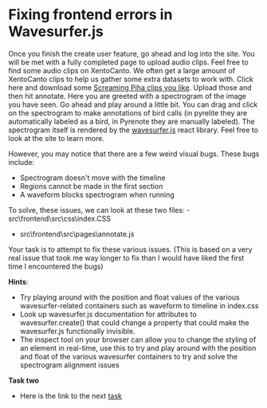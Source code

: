# Fixing frontend errors in Wavesurfer.js
Once you finish the create user feature, go ahead and log into the site. You will be met with a fully completed page to upload audio clips. Feel free to find some audio clips on XentoCanto. We often get a large amount of XentoCanto clips to help us gather some extra datasets to work with. Click here and download some [Screaming Piha clips you like](https://xeno-canto.org/species/Lipaugus-vociferans). Upload those and then hit annotate. Here you are greeted with a spectrogram of the image you have seen. Go ahead and play around a little bit. You can drag and click on the spectrogram to make annotations of bird calls (in pyrelite they are automatically labeled as a bird, in Pyrenote they are manually labeled). The spectrogram itself is rendered by the [wavesurfer.js](https://wavesurfer-js.org/) react library. Feel free to look at the site to learn more. 

However, you may notice that there are a few weird visual bugs. These bugs include:
- Spectrogram doesn't move with the timeline
- Regions cannot be made in the first section
- A waveform blocks spectrogram when running

To solve, these issues, we can look at these two files:
-src\frontend\src\css\index.CSS
- src\frontend\src\pages\annotate.js

Your task is to attempt to fix these various issues. 
(This is based on a very real issue that took me way longer to fix than I would have liked the first time I encountered the bugs)

**Hints**: 
- Try playing around with the position and float values of the various wavesurfer-related containers such as waveform to timeline in index.css
- Look up wavesurfer.js documentation for attributes to wavesurfer.create() that could change a property that could make the wavesurfer.js functionally invisible. 
- The inspect tool on your browser can allow you to change the styling of an element in real-time, use this to try and play around with the position and float of the various wavesurfer containers to try and solve the spectrogram alignment issues

**Task two**
- Here is the link to the next [task](./task3.md)
